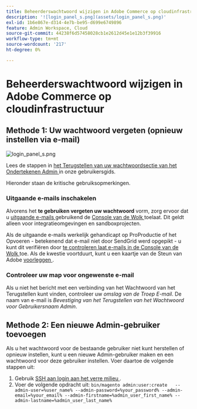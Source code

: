 ```yaml
---
title: Beheerderswachtwoord wijzigen in Adobe Commerce op cloudinfrastructuur
description: '![login_panel_s.png](assets/login_panel_s.png)'
exl-id: 1b6e867e-d314-4e7b-be95-d699e6749896
feature: Admin Workspace, Cloud
source-git-commit: 44238f6d57458028cb1e2612d45e1e12b3f39916
workflow-type: tm+mt
source-wordcount: '217'
ht-degree: 0%

---
```


# Beheerderswachtwoord wijzigen in Adobe Commerce op cloudinfrastructuur

## Methode 1: Uw wachtwoord vergeten (opnieuw instellen via e-mail)

![ login_panel_s.png ](assets/login_panel_s.png)

Lees de stappen in [ het Terugstellen van uw wachtwoordsectie van het Ondertekenen Admin ](https://experienceleague.adobe.com/docs/commerce-admin/start/admin/admin-signin.html#admin-sign-in) in onze gebruikersgids.

Hieronder staan de kritische gebruiksopmerkingen.

### Uitgaande e-mails inschakelen

Alvorens het **te gebruiken vergeten uw wachtwoord** vorm, zorg ervoor dat u [ uitgaande e-mails ](https://experienceleague.adobe.com/docs/commerce-cloud-service/user-guide/project/outgoing-emails.html) gebruikend de [ Console van de Wolk ](https://experienceleague.adobe.com/docs/commerce-cloud-service/user-guide/project/overview.html) toelaat. Dit geldt alleen voor integratieomgevingen en sandboxprojecten.

Als de uitgaande e-mails werkelijk gehandicapt op ProProductie of het Opvoeren - betekenend dat e-mail niet door SendGrid werd opgepikt - u kunt dit verifiëren door [ te controleren laat e-mails in de Console van de Wolk ](https://experienceleague.adobe.com/en/docs/commerce-on-cloud/user-guide/project/outgoing-emails#enable-emails-in-the-cli) toe. Als de kwestie voortduurt, kunt u een kaartje van de Steun van Adobe [ voorleggen ](https://experienceleague.adobe.com/en/docs/commerce-knowledge-base/kb/help-center-guide/magento-help-center-user-guide).

### Controleer uw map voor ongewenste e-mail

Als u niet het bericht met een verbinding van het Wachtwoord van het Terugstellen kunt vinden, controleer uw *omslag van de Troep E-mail*. De naam van e-mail is *Bevestiging van het Terugstellen van het Wachtwoord voor Gebruikersnaam Admin*.

## Methode 2: Een nieuwe Admin-gebruiker toevoegen

Als u het wachtwoord voor de bestaande gebruiker niet kunt herstellen of opnieuw instellen, kunt u een nieuwe Admin-gebruiker maken en een wachtwoord voor deze gebruiker instellen. Voer daartoe de volgende stappen uit:

1. Gebruik [ SSH aan login aan het verre milieu ](https://experienceleague.adobe.com/docs/commerce-cloud-service/user-guide/develop/secure-connections.html).
1. Voer de volgende opdracht uit: `bin/magento admin:user:create   --admin-user=%user_name% --admin-password=%your_password% --admin-email=%your_email% --admin-firstname=%admin_user_first_name% --admin-lastname=%admin_user_last_name%`
